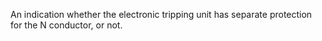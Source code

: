 An indication whether the electronic tripping unit has separate protection for the N conductor, or not.
